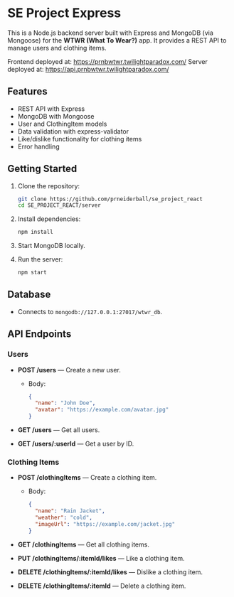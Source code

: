 # SE Project Express

This is a Node.js backend server built with Express and MongoDB (via Mongoose) for the **WTWR (What To Wear?)** app. It provides a REST API to manage users and clothing items. 

Frontend deployed at: https://prnbwtwr.twilightparadox.com/ 
Server deployed at: https://api.prnbwtwr.twilightparadox.com/

## Features

* REST API with Express
* MongoDB with Mongoose
* User and ClothingItem models
* Data validation with express-validator
* Like/dislike functionality for clothing items
* Error handling

## Getting Started

1. Clone the repository:

   ```bash
   git clone https://github.com/prneiderball/se_project_react
   cd SE_PROJECT_REACT/server
   ```

2. Install dependencies:

   ```bash
   npm install
   ```

3. Start MongoDB locally.

4. Run the server:

   ```bash
   npm start
   ```

## Database

* Connects to `mongodb://127.0.0.1:27017/wtwr_db`.

## API Endpoints

### Users

* **POST /users** — Create a new user.

  * Body:

    ```json
    {
      "name": "John Doe",
      "avatar": "https://example.com/avatar.jpg"
    }
    ```

* **GET /users** — Get all users.

* **GET /users/\:userId** — Get a user by ID.

### Clothing Items

* **POST /clothingItems** — Create a clothing item.

  * Body:

    ```json
    {
      "name": "Rain Jacket",
      "weather": "cold",
      "imageUrl": "https://example.com/jacket.jpg"
    }
    ```

* **GET /clothingItems** — Get all clothing items.

* **PUT /clothingItems/\:itemId/likes** — Like a clothing item.

* **DELETE /clothingItems/\:itemId/likes** — Dislike a clothing item.

* **DELETE /clothingItems/\:itemId** — Delete a clothing item.
